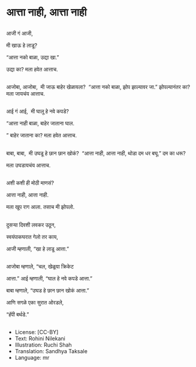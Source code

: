 # आत्ता नाही, आत्ता नाही

##
आजी गं आजी, 

मी खाऊ हे लाडू? 

“आत्ता नको बाळा, उद्या खा.” 

उद्या का? मला हवेत आत्ताच. 

##
आजोबा, आजोबा,  मी जाऊ बाहेर खेळायला?  “आत्ता नको बाळा, झोप झाल्यावर जा.” झोपल्यानंतर का?  मला जायचंय आत्ताच. 

##
आई गं आई,  मी घालू हे नवे कपडे? 

“आत्ता नाही बाळा, बाहेर जाताना घाल.

” बाहेर जाताना का? मला हवेत आत्ताच. 

##
बाबा, बाबा,  मी उघडू हे छान छान खोकं?  “आत्ता नाही, आत्ता नाही, थोडा दम धर बघू.” दम का धरू? 

मला उघडायचंय आत्ताच. 

##
अशी कशी ही मोठी माणसं? 

आत्ता नाही, आत्ता नाही. 

मला खूप राग आला. तसाच मी झोपलो. 

##
दुसर्‍या दिवशी लवकर उठून, 

स्वयंपाकघरात गेलो तर काय, 

आजी म्हणाली, “खा हे लाडू आत्ता.” 

##
आजोबा म्हणाले, “चल, खेळूया क्रिकेट 

आत्ता.” आई म्हणाली, “घाल हे नवे कपडे आत्ता.” 

बाबा म्हणाले, “उघड हे छान छान खोकं आत्ता.” 

आणि सगळे एका सुरात ओरडले, 

“हॅपी बर्थडे.” 

##
* License: [CC-BY]
* Text: Rohini Nilekani
* Illustration: Ruchi Shah
* Translation: Sandhya Taksale
* Language: mr

